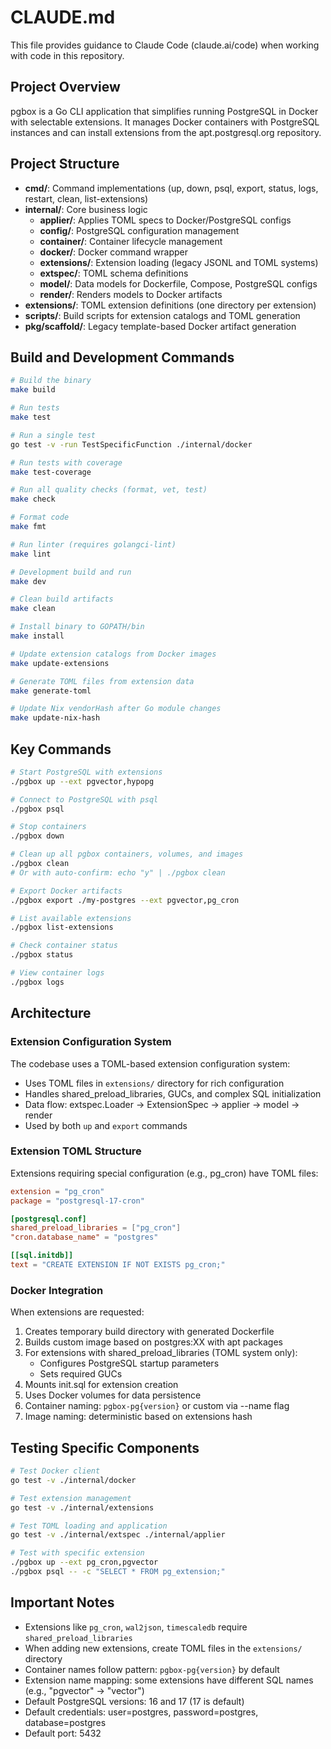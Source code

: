 # CLAUDE.md

This file provides guidance to Claude Code (claude.ai/code) when working with code in this repository.

## Project Overview

pgbox is a Go CLI application that simplifies running PostgreSQL in Docker with selectable extensions. It manages Docker containers with PostgreSQL instances and can install extensions from the apt.postgresql.org repository.

## Project Structure

- **cmd/**: Command implementations (up, down, psql, export, status, logs, restart, clean, list-extensions)
- **internal/**: Core business logic
  - **applier/**: Applies TOML specs to Docker/PostgreSQL configs
  - **config/**: PostgreSQL configuration management
  - **container/**: Container lifecycle management
  - **docker/**: Docker command wrapper
  - **extensions/**: Extension loading (legacy JSONL and TOML systems)
  - **extspec/**: TOML schema definitions
  - **model/**: Data models for Dockerfile, Compose, PostgreSQL configs
  - **render/**: Renders models to Docker artifacts
- **extensions/**: TOML extension definitions (one directory per extension)
- **scripts/**: Build scripts for extension catalogs and TOML generation
- **pkg/scaffold/**: Legacy template-based Docker artifact generation

## Build and Development Commands

```bash
# Build the binary
make build

# Run tests
make test

# Run a single test
go test -v -run TestSpecificFunction ./internal/docker

# Run tests with coverage
make test-coverage

# Run all quality checks (format, vet, test)
make check

# Format code
make fmt

# Run linter (requires golangci-lint)
make lint

# Development build and run
make dev

# Clean build artifacts
make clean

# Install binary to GOPATH/bin
make install

# Update extension catalogs from Docker images
make update-extensions

# Generate TOML files from extension data
make generate-toml

# Update Nix vendorHash after Go module changes
make update-nix-hash
```

## Key Commands

```bash
# Start PostgreSQL with extensions
./pgbox up --ext pgvector,hypopg

# Connect to PostgreSQL with psql
./pgbox psql

# Stop containers
./pgbox down

# Clean up all pgbox containers, volumes, and images
./pgbox clean
# Or with auto-confirm: echo "y" | ./pgbox clean

# Export Docker artifacts
./pgbox export ./my-postgres --ext pgvector,pg_cron

# List available extensions
./pgbox list-extensions

# Check container status
./pgbox status

# View container logs
./pgbox logs
```

## Architecture

### Extension Configuration System

The codebase uses a TOML-based extension configuration system:
   - Uses TOML files in `extensions/` directory for rich configuration
   - Handles shared_preload_libraries, GUCs, and complex SQL initialization
   - Data flow: extspec.Loader → ExtensionSpec → applier → model → render
   - Used by both `up` and `export` commands

### Extension TOML Structure

Extensions requiring special configuration (e.g., pg_cron) have TOML files:

```toml
extension = "pg_cron"
package = "postgresql-17-cron"

[postgresql.conf]
shared_preload_libraries = ["pg_cron"]
"cron.database_name" = "postgres"

[[sql.initdb]]
text = "CREATE EXTENSION IF NOT EXISTS pg_cron;"
```

### Docker Integration

When extensions are requested:

1. Creates temporary build directory with generated Dockerfile
2. Builds custom image based on postgres:XX with apt packages
3. For extensions with shared_preload_libraries (TOML system only):
   - Configures PostgreSQL startup parameters
   - Sets required GUCs
4. Mounts init.sql for extension creation
5. Uses Docker volumes for data persistence
6. Container naming: `pgbox-pg{version}` or custom via --name flag
7. Image naming: deterministic based on extensions hash

## Testing Specific Components

```bash
# Test Docker client
go test -v ./internal/docker

# Test extension management
go test -v ./internal/extensions

# Test TOML loading and application
go test -v ./internal/extspec ./internal/applier

# Test with specific extension
./pgbox up --ext pg_cron,pgvector
./pgbox psql -- -c "SELECT * FROM pg_extension;"
```

## Important Notes

- Extensions like `pg_cron`, `wal2json`, `timescaledb` require `shared_preload_libraries`
- When adding new extensions, create TOML files in the `extensions/` directory
- Container names follow pattern: `pgbox-pg{version}` by default
- Extension name mapping: some extensions have different SQL names (e.g., "pgvector" → "vector")
- Default PostgreSQL versions: 16 and 17 (17 is default)
- Default credentials: user=postgres, password=postgres, database=postgres
- Default port: 5432
